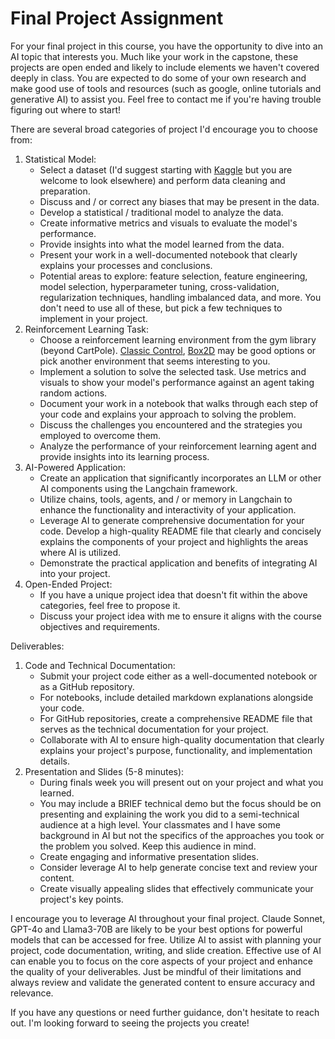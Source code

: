 
# Final Project Assignment

For your final project in this course, you have the opportunity to dive into an AI topic that interests you. Much like your work in the capstone, these projects are open ended and likely to include elements we haven't covered deeply in class. You are expected to do some of your own research and make good use of tools and resources (such as google, online tutorials and generative AI) to assist you. Feel free to contact me if you're having trouble figuring out where to start!

There are several broad categories of project I'd encourage you to choose from:
1. Statistical Model:
    - Select a dataset (I'd suggest starting with [Kaggle](https://www.kaggle.com/datasets) but you are welcome to look elsewhere) and perform data cleaning and preparation.
    - Discuss and / or correct any biases that may be present in the data.
    - Develop a statistical / traditional model to analyze the data.
    - Create informative metrics and visuals to evaluate the model's performance.
    - Provide insights into what the model learned from the data.
    - Present your work in a well-documented notebook that clearly explains your processes and conclusions.
    - Potential areas to explore: feature selection, feature engineering, model selection, hyperparameter tuning, cross-validation, regularization techniques, handling imbalanced data, and more. You don't need to use all of these, but pick a few techniques to implement in your project.
2. Reinforcement Learning Task:
    - Choose a reinforcement learning environment from the gym library (beyond CartPole). [Classic Control](https://gymnasium.farama.org/environments/classic_control/), [Box2D](https://gymnasium.farama.org/environments/box2d/) may be good options or pick another environment that seems interesting to you.
    - Implement a solution to solve the selected task. Use metrics and visuals to show your model's performance against an agent taking random actions.
    - Document your work in a notebook that walks through each step of your code and explains your approach to solving the problem.
    - Discuss the challenges you encountered and the strategies you employed to overcome them.
    - Analyze the performance of your reinforcement learning agent and provide insights into its learning process.
3. AI-Powered Application:
    - Create an application that significantly incorporates an LLM or other AI components using the Langchain framework.
    - Utilize chains, tools, agents, and / or memory in Langchain to enhance the functionality and interactivity of your application.
    - Leverage AI to generate comprehensive documentation for your code. Develop a high-quality README file that clearly and concisely explains the components of your project and highlights the areas where AI is utilized.
    - Demonstrate the practical application and benefits of integrating AI into your project.
4. Open-Ended Project:
    - If you have a unique project idea that doesn't fit within the above categories, feel free to propose it.
    - Discuss your project idea with me to ensure it aligns with the course objectives and requirements.

Deliverables:
1. Code and Technical Documentation:
    - Submit your project code either as a well-documented notebook or as a GitHub repository.
    - For notebooks, include detailed markdown explanations alongside your code.
    - For GitHub repositories, create a comprehensive README file that serves as the technical documentation for your project.
    - Collaborate with AI to ensure high-quality documentation that clearly explains your project's purpose, functionality, and implementation details.
2. Presentation and Slides (5-8 minutes):
    - During finals week you will present out on your project and what you learned.
	- You may include a BRIEF technical demo but the focus should be on presenting and explaining the work you did to a semi-technical audience at a high level. Your classmates and I have some background in AI but not the specifics of the approaches you took or the problem you solved. Keep this audience in mind.
    - Create engaging and informative presentation slides.
    - Consider leverage AI to help generate concise text and review your content.
    - Create visually appealing slides that effectively communicate your project's key points.

I encourage you to leverage AI throughout your final project. Claude Sonnet, GPT-4o and Llama3-70B are likely to be your best options for powerful models that can be accessed for free. Utilize AI to assist with planning your project, code documentation, writing, and slide creation. Effective use of AI can enable you to focus on the core aspects of your project and enhance the quality of your deliverables. Just be mindful of their limitations and always review and validate the generated content to ensure accuracy and relevance.

If you have any questions or need further guidance, don't hesitate to reach out. I'm looking forward to seeing the projects you create!
